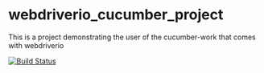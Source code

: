 # webdriverio_cucumber_project
This is a project demonstrating the user of the cucumber-work that comes with webdriverio

[![Build Status](https://travis-ci.org/Sand5/webdriverio_cucumber_project.svg?branch=master)](https://travis-ci.org/Sand5/webdriverio_cucumber_project)
